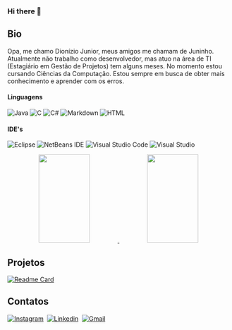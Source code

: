 ### Hi there 👋

## Bio

Opa, me chamo Dionízio Junior, meus amigos me chamam de Juninho. Atualmente não trabalho como desenvolvedor, mas atuo na área de TI (Estagiário em Gestão de Projetos) tem alguns meses. No momento estou cursando Ciências da Computação. Estou sempre em busca de obter mais conhecimento e aprender com os erros.

#### Linguagens

![Java](https://img.shields.io/badge/java-%23ED8B00.svg?style=for-the-badge&logo=java&logoColor=white)
![C](https://img.shields.io/badge/C-00599C?style=for-the-badge&logo=c&logoColor=white)
![C#](https://img.shields.io/badge/C%23-239120?style=for-the-badge&logo=c-sharp&logoColor=white)
![Markdown](https://img.shields.io/badge/Markdown-000000?style=for-the-badge&logo=markdown&logoColor=white)
![HTML](https://img.shields.io/badge/HTML5-E34F26?style=for-the-badge&logo=html5&logoColor=white)

#### IDE's

![Eclipse](https://img.shields.io/badge/Eclipse-FE7A16.svg?style=for-the-badge&logo=Eclipse&logoColor=white)
![NetBeans IDE](https://img.shields.io/badge/NetBeansIDE-1B6AC6.svg?style=for-the-badge&logo=apache-netbeans-ide&logoColor=white)
![Visual Studio Code](https://img.shields.io/badge/Visual%20Studio%20Code-0078d7.svg?style=for-the-badge&logo=visual-studio-code&logoColor=white)
![Visual Studio](https://img.shields.io/badge/Visual%20Studio-5C2D91.svg?style=for-the-badge&logo=visual-studio&logoColor=white)

<div align="center">
	<a href="https://github.com/GuilhermeZety">
		<img height="200em" width="48%"  src="https://github-readme-stats.vercel.app/api?username=Juninho000&show_icons=true&theme=tokyonight&include_all_commits=true&count_private=true"/>
		<img height="200em" width="48%" src="https://github-readme-stats.vercel.app/api/top-langs/?username=Juninho000&layout=compact&langs_count=7&theme=tokyonight"/>
		</a>
</div>
  
## Projetos

[![Readme Card](https://github-readme-stats.vercel.app/api/pin/?username=Juninho000&repo=juninho.github.io&theme=tokyonight)](https://github.com/Juninho000/juninho.github.io)

## Contatos

[![Instagram](https://img.shields.io/badge/-Instagram-E4405F?style=for-the-badge&logo=instagram&logoColor=white)](https://www.instagram.com/juninho.jpg/)&nbsp;
[![Linkedin](https://img.shields.io/badge/-Linkedin-blue?style=for-the-badge&logo=linkedin&logoColor=white)](https://www.linkedin.com/in/dionizio-junior-7b5200241/)&nbsp;
[![Gmail](https://img.shields.io/badge/Gmail-ff0000?style=for-the-badge&logo=gmail&logoColor=white)](mailto::juninhooliveira192@gmail.com)&nbsp;
